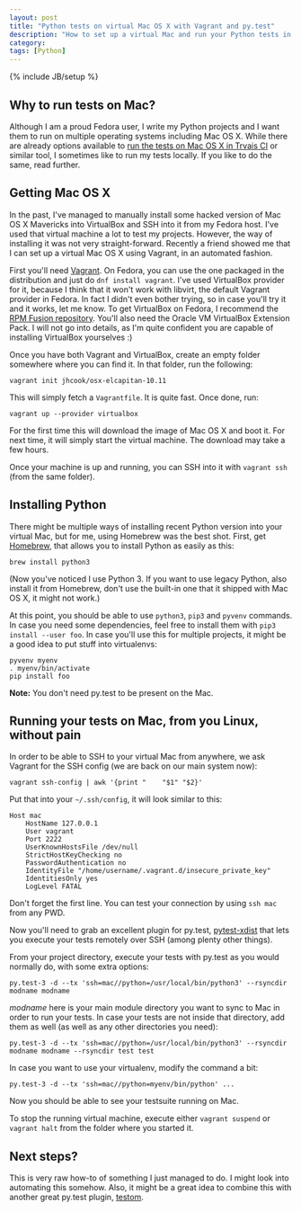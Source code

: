 ```yaml
---
layout: post
title: "Python tests on virtual Mac OS X with Vagrant and py.test"
description: "How to set up a virtual Mac and run your Python tests in it directly from your Linux host"
category: 
tags: [Python]
---
```

{% include JB/setup %}

Why to run tests on Mac?
------------------------

Although I am a proud Fedora user, I write my Python projects and I want them to run on multiple
operating systems including Mac OS X. While there are already options available to [run the tests on
Mac OS X in Trvais CI](https://docs.travis-ci.com/user/multi-os/#Python-example-(unsupported-languages))
or similar tool, I sometimes like to run my tests locally. If you like to do the same, read further.

Getting Mac OS X
----------------

In the past, I've managed to manually install some hacked version of Mac OS X Mavericks into
VirtualBox and SSH into it from my Fedora host. I've used that virtual machine a lot to test my projects.
However, the way of installing it was not very straight-forward. Recently a friend showed me that I
can set up a virtual Mac OS X using Vagrant, in an automated fashion.

First you'll need [Vagrant](https://www.vagrantup.com/). On Fedora, you can use the one packaged in
the distribution and just do `dnf install vagrant`. I've used VirtualBox provider for it, because
I think that it won't work with libvirt, the default Vagrant provider in Fedora. In fact I didn't
even bother trying, so in case you'll try it and it works, let me know. To get VirtualBox on Fedora,
I recommend the [RPM Fusion repository](http://rpmfusion.org/). You'll also need the Oracle VM VirtualBox Extension Pack.
I will not go into details, as I'm
quite confident you are capable of installing VirtualBox yourselves :)

Once you have both Vagrant and VirtualBox, create an empty folder somewhere where you can find it.
In that folder, run the following:

    vagrant init jhcook/osx-elcapitan-10.11

This will simply fetch a `Vagrantfile`. It is quite fast. Once done, run:

    vagrant up --provider virtualbox

For the first time this will download the image of Mac OS X and boot it. For next time, it will
simply start the virtual machine. The download may take a few hours.

Once your machine is up and running, you can SSH into it with `vagrant ssh` (from the same folder).

Installing Python
-----------------

There might be multiple ways of installing recent Python version into your virtual Mac, but for me,
using Homebrew was the best shot. First, get [Homebrew](http://brew.sh/), that allows you to install
Python as easily as this:

    brew install python3

(Now you've noticed I use Python 3. If you want to use legacy Python, also install it from Homebrew,
don't use the built-in one that it shipped with Mac OS X, it might not work.)

At this point, you should be able to use `python3`, `pip3` and `pyvenv` commands. In case you need
some dependencies, feel free to install them with `pip3 install --user foo`. In case you'll use this
for multiple projects, it might be a good idea to put stuff into virtualenvs:

    pyvenv myenv
    . myenv/bin/activate
    pip install foo

**Note:** You don't need py.test to be present on the Mac.

Running your tests on Mac, from you Linux, without pain
-------------------------------------------------------

In order to be able to SSH to your virtual Mac from anywhere, we ask Vagrant for the SSH config (we are back on our main system now):

    vagrant ssh-config | awk '{print "    "$1" "$2}'

Put that into your `~/.ssh/config`, it will look similar to this:

    Host mac
        HostName 127.0.0.1
        User vagrant
        Port 2222
        UserKnownHostsFile /dev/null
        StrictHostKeyChecking no
        PasswordAuthentication no
        IdentityFile "/home/username/.vagrant.d/insecure_private_key"
        IdentitiesOnly yes
        LogLevel FATAL

Don't forget the first line. You can test your connection by using `ssh mac` from any PWD.

Now you'll need to grab an excellent plugin for py.test, [pytest-xdist](https://pypi.python.org/pypi/pytest-xdist)
that lets you execute your tests remotely over SSH (among plenty other things).

From your project directory, execute your tests with py.test as you would normally do, with some extra options:

    py.test-3 -d --tx 'ssh=mac//python=/usr/local/bin/python3' --rsyncdir modname modname

*modname* here is your main module directory you want to sync to Mac in order to run your tests.
In case your tests are not inside that directory, add them as well (as well as any other directories you need):

    py.test-3 -d --tx 'ssh=mac//python=/usr/local/bin/python3' --rsyncdir modname modname --rsyncdir test test

In case you want to use your virtualenv, modify the command a bit:

    py.test-3 -d --tx 'ssh=mac//python=myenv/bin/python' ...

Now you should be able to see your testsuite running on Mac.

To stop the running virtual machine, execute either `vagrant suspend` or `vagrant halt` from the folder where you started it.

Next steps?
-----------

This is very raw how-to of something I just managed to do. I might look into automating this somehow.
Also, it might be a great idea to combine this with another great py.test plugin, [testom](http://testmon.org/).
